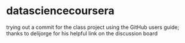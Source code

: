 # datasciencecoursera
trying out a commit for the class project
using the GitHub users guide;
thanks to delijorge for his helpful link on the discussion board
